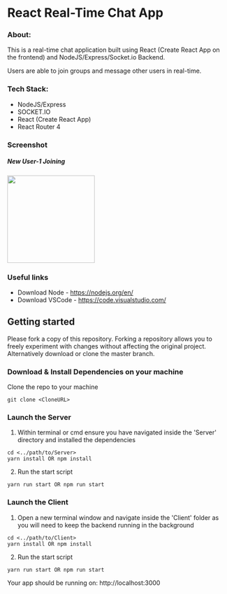 # React Real-Time Chat App


### About:

This is a real-time chat application built using React (Create React App on the frontend) and NodeJS/Express/Socket.io Backend.

Users are able to join groups and message other users in real-time.

### Tech Stack:

* NodeJS/Express
* SOCKET.IO
* React (Create React App)
* React Router 4

### Screenshot

<p align="center">
<h5>New User-1 Joining</h5>
    <img style="height:200px;width:200px;" src="https://drive.google.com/file/d/1PFXxcfpBQpU_S0KajGGl_qUoy7k0_gJF/view?usp=share_link">  
</p>





### Useful links

* Download Node - https://nodejs.org/en/
* Download VSCode - https://code.visualstudio.com/

## Getting started

Please fork a copy of this repository. Forking a repository allows you to freely experiment with changes without affecting the original project. Alternatively download or clone the master branch.

### Download & Install Dependencies on your machine 

Clone the repo to your machine 

```
git clone <CloneURL>
```

### Launch the Server

1)	Within terminal or cmd ensure you have navigated inside the 'Server' directory and installed the dependencies

```
cd <../path/to/Server> 
yarn install OR npm install
```

2) Run the start script

``` 
yarn run start OR npm run start
```

### Launch the Client

1) Open a new terminal window and navigate inside the 'Client' folder as you will need to keep the backend running in the background

```
cd <../path/to/Client> 
yarn install OR npm install
```

2) Run the start script

``` 
yarn run start OR npm run start
```

Your app should be running on: http://localhost:3000
